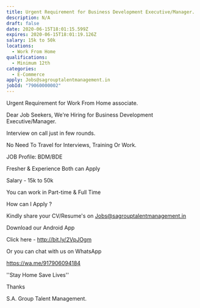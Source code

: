 ```yaml
---
title: Urgent Requirement for Business Development Executive/Manager.
description: N/A
draft: false
date: 2020-06-15T18:01:15.599Z
expires: 2020-06-15T18:01:19.126Z
salary: 15k to 50k
locations:
  - Work From Home
qualifications:
  - Minimum 12th
categories:
  - E-Commerce
apply: Jobs@sagrouptalentmanagement.in
jobId: "79060000002"
---
```

Urgent Requirement for Work From Home associate. 

Dear Job Seekers, We're Hiring for Business Development Executive/Manager.

Interview on call just in few rounds.

No Need To Travel for Interviews, Training Or Work. 

JOB Profile:  BDM/BDE

Fresher & Experience Both can Apply 

Salary - 15k to 50k  

You can work in Part-time & Full Time 

How can I Apply ?

Kindly share your CV/Resume's on Jobs@sagrouptalentmanagement.in

Download our Android App

Click here - http://bit.ly/2VpJOgm

Or you can chat with us on WhatsApp

https://wa.me/917906094184

''Stay Home Save Lives''

Thanks 

S.A. Group Talent Management.